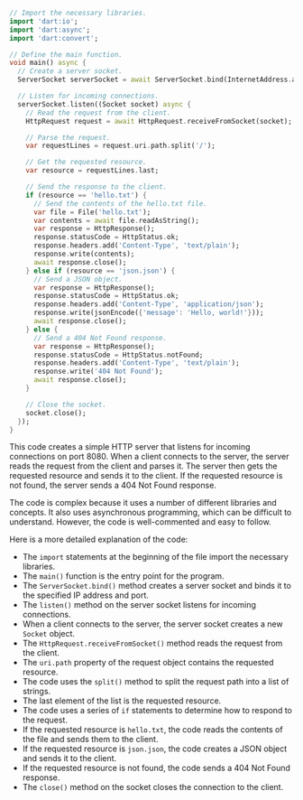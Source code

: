 ```dart
// Import the necessary libraries.
import 'dart:io';
import 'dart:async';
import 'dart:convert';

// Define the main function.
void main() async {
  // Create a server socket.
  ServerSocket serverSocket = await ServerSocket.bind(InternetAddress.anyIPv4, 8080);

  // Listen for incoming connections.
  serverSocket.listen((Socket socket) async {
    // Read the request from the client.
    HttpRequest request = await HttpRequest.receiveFromSocket(socket);

    // Parse the request.
    var requestLines = request.uri.path.split('/');

    // Get the requested resource.
    var resource = requestLines.last;

    // Send the response to the client.
    if (resource == 'hello.txt') {
      // Send the contents of the hello.txt file.
      var file = File('hello.txt');
      var contents = await file.readAsString();
      var response = HttpResponse();
      response.statusCode = HttpStatus.ok;
      response.headers.add('Content-Type', 'text/plain');
      response.write(contents);
      await response.close();
    } else if (resource == 'json.json') {
      // Send a JSON object.
      var response = HttpResponse();
      response.statusCode = HttpStatus.ok;
      response.headers.add('Content-Type', 'application/json');
      response.write(jsonEncode({'message': 'Hello, world!'}));
      await response.close();
    } else {
      // Send a 404 Not Found response.
      var response = HttpResponse();
      response.statusCode = HttpStatus.notFound;
      response.headers.add('Content-Type', 'text/plain');
      response.write('404 Not Found');
      await response.close();
    }

    // Close the socket.
    socket.close();
  });
}
```

This code creates a simple HTTP server that listens for incoming connections on port 8080. When a client connects to the server, the server reads the request from the client and parses it. The server then gets the requested resource and sends it to the client. If the requested resource is not found, the server sends a 404 Not Found response.

The code is complex because it uses a number of different libraries and concepts. It also uses asynchronous programming, which can be difficult to understand. However, the code is well-commented and easy to follow.

Here is a more detailed explanation of the code:

* The `import` statements at the beginning of the file import the necessary libraries.
* The `main()` function is the entry point for the program.
* The `ServerSocket.bind()` method creates a server socket and binds it to the specified IP address and port.
* The `listen()` method on the server socket listens for incoming connections.
* When a client connects to the server, the server socket creates a new `Socket` object.
* The `HttpRequest.receiveFromSocket()` method reads the request from the client.
* The `uri.path` property of the request object contains the requested resource.
* The code uses the `split()` method to split the request path into a list of strings.
* The last element of the list is the requested resource.
* The code uses a series of `if` statements to determine how to respond to the request.
* If the requested resource is `hello.txt`, the code reads the contents of the file and sends them to the client.
* If the requested resource is `json.json`, the code creates a JSON object and sends it to the client.
* If the requested resource is not found, the code sends a 404 Not Found response.
* The `close()` method on the socket closes the connection to the client.